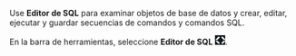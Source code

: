 Use **Editor de SQL** para examinar objetos de base de datos y crear, editar, ejecutar y guardar secuencias de comandos y comandos SQL.

En la barra de herramientas, seleccione **Editor de SQL** ![Icono de editor SQL](Images/swv1689722766775.png).

